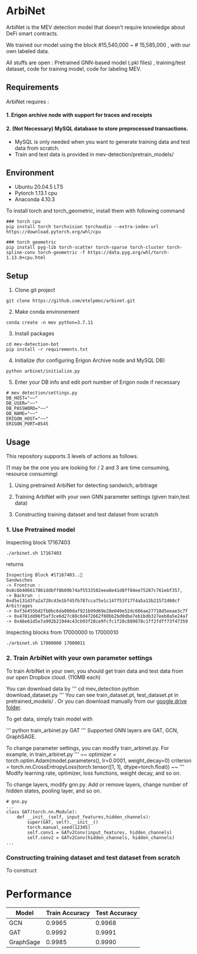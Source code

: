 # ArbiNet

ArbiNet is the MEV detection model that doesn't require knowledge about DeFi smart contracts. 

We trained our model using the block #15,540,000 ~ # 15,585,000 , with our own labeled data.

All stuffs are open : Pretrained GNN-based model (.pkl files) , training/test dataset, code for training model, code for labeling MEV.


## Requirements

ArbiNet requires :

#### 1. Erigon archive node with support for traces and receipts

#### 2. (Not Necessary) MySQL database to store preprocessed transactions. 
- MySQL is only needed when you want to generate training data and test data from scratch. 
- Train and test data is provided in mev-detection/pretrain_models/

## Environment
- Ubuntu 20.04.5 LTS
- Pytorch 1.13.1 cpu
- Anaconda 4.10.3

To install torch and torch_geometric, install them with following command
```
### torch cpu
pip install torch torchvision torchaudio --extra-index-url https://download.pytorch.org/whl/cpu

### torch geometric
pip install pyg-lib torch-scatter torch-sparse torch-cluster torch-spline-conv torch-geometric -f https://data.pyg.org/whl/torch-1.13.0+cpu.html

```

## Setup

1. Clone git project
```
git clone https://github.com/etelpmoc/arbinet.git
```

2. Make conda environement
```
conda create -n mev python=3.7.11
```

3. Install packages
```
cd mev-detection-bot
pip install -r requirements.txt
```

4. Initialize (for configuring Erigon Archive node and MySQL DB)
```
python arbinet/initialize.py
```

5. Enter your DB info and edit port number of Erigon node if necessary 
```
# mev_detection/settings.py
DB_HOST="~~"
DB_USER="~~"
DB_PASSWORD="~~"
DB_NAME="~~"
ERIGON_HOST="~~"
ERIGON_PORT=8545
```


## Usage
This repository supports 3 levels of actions as follows. 

(1 may be the one you are looking for / 2 and 3 are time consuming, resource consuming) 

1. Using pretrained ArbiNet for detecting sandwich, arbitrage

2. Training ArbiNet with your own GNN parameter settings (given train,test data)

3. Constructing training dataset and test dataset from scratch


### 1. Use Pretrained model

Inspecting block 17167403 
```
./arbinet.sh 17167403
```
returns
```
Inspecting Block #17167403..🤔
Sandwiches
-> Frontrun : 0x8c6b406617861ddbff8b09b74af5533502eea8e41d8ff84ee75287c761ebf357,
-> Backrun  : 0xd5e131d3fa2a728c43e1bf45fb787cca75e1c147f53f17f4a5a13b21572d60cf
Arbitrages
-> 0xf3e455bd2fb0bc6da000daf921b99d69e28e049e52dc666ae27718d5eeae3c7f
-> 0x4781dd06f5af3ce6d27c88c6d472662f80bb2bd0dbe7eb1bdb327eeb8a5e24a7
-> 0x46e61d5e7a992b21944c43cb93f28ce9fcfc1f28c889878c1ff2fdff73f47359
```

Inspecting blocks from 17000000 to 17000010
```
./arbinet.sh 17000000 17000011
```

### 2. Train ArbiNet with your own parameter settings

To train ArbiNet in your own, you should get train data and test data from our open Dropbox cloud. (110MB each)

You can download data by 
'''
cd mev_detection
python download_dataset.py
'''
You can see train_dataset.pt, test_dataset.pt in pretrained_models/ .
Or you can download manually from our [google drive folder](https://drive.google.com/drive/folders/1M36tcAqObNo1gPzJ5_Z_QtNrqprj6V1s?usp=sharing).

To get data, simply train model with

'''
python train_arbinet.py GAT
'''
Supported GNN layers are GAT, GCN, GraphSAGE. 

To change parameter settings, you can modify train_arbinet.py.
For example, in train_arbinet.py
'''
~~
optimizer = torch.optim.Adam(model.parameters(), lr=0.0001, weight_decay=0)
criterion = torch.nn.CrossEntropyLoss(torch.tensor([1, 1], dtype=torch.float))
~~
'''
Modify learning rate, optimizer, loss functions, weight decay, and so on.

To change layers, modify gnn.py. Add or remove layers, change number of hidden states, pooling layer, and so on.
```
# gnn.py
...
class GAT(torch.nn.Module):
    def __init__(self, input_features,hidden_channels):
        super(GAT, self).__init__()
        torch.manual_seed(12345)
        self.conv1 = GATv2Conv(input_features, hidden_channels)
        self.conv2 = GATv2Conv(hidden_channels, hidden_channels)
...
```

### Constructing training dataset and test dataset from scratch

To construct 










# Performance
| Model  | Train Accuracy | Test Accuracy |
| ------------- | ------------- | ------------- |
| GCN  | 0.9965  | 0.9968  |
| GAT  | 0.9992  | 0.9991  |
| GraphSage  | 0.9985  | 0.9990  |
